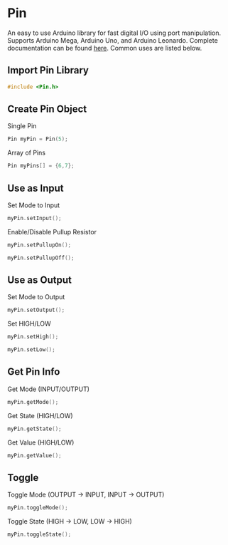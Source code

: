 Pin
===
An easy to use Arduino library for fast digital I/O using port manipulation. Supports Arduino Mega, Arduino Uno, and Arduino Leonardo. Complete documentation can be found [here](https://fenichelar.github.io/Pin). Common uses are listed below.

## Import Pin Library
```C
#include <Pin.h>
```

## Create Pin Object
Single Pin
```C
Pin myPin = Pin(5);
```
Array of Pins
```C
Pin myPins[] = {6,7};
```

## Use as Input
Set Mode to Input
```C
myPin.setInput();
```
Enable/Disable Pullup Resistor
```C
myPin.setPullupOn();
```
```C
myPin.setPullupOff();
```

## Use as Output
Set Mode to Output
```C
myPin.setOutput();
```
Set HIGH/LOW
```C
myPin.setHigh();
```
```C
myPin.setLow();
```

## Get Pin Info
Get Mode (INPUT/OUTPUT)
```C
myPin.getMode();
```
Get State (HIGH/LOW)
```C
myPin.getState();
```
Get Value (HIGH/LOW)
```C
myPin.getValue();
```

## Toggle
Toggle Mode (OUTPUT -> INPUT, INPUT -> OUTPUT)
```C
myPin.toggleMode();
```
Toggle State (HIGH -> LOW, LOW -> HIGH)
```C
myPin.toggleState();
```
